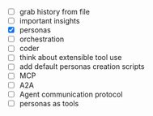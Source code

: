 - [ ] grab history from file
- [ ] important insights
- [x] personas
- [ ] orchestration
- [ ] coder
- [ ] think about extensible tool use 
- [ ] add default personas creation scripts
- [ ] MCP
- [ ] A2A
- [ ] Agent communication protocol
- [ ] personas as tools